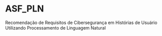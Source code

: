 # ASF_PLN
Recomendação de Requisitos de Cibersegurança em Histórias de Usuário Utilizando Processamento de Linguagem Natural
